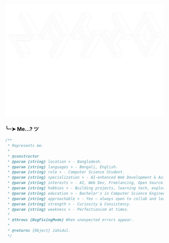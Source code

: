 <img src="https://raw.githubusercontent.com/UnrealZahid101894/UnrealZahid101894/main/z_1.png" alt="Zahid Image" style="max-width: 100%; height: auto;">


### ╰┈➤ Me...? ツ
```js
/**
 * Represents me.
 *
 * @constructor
 * @param {string} location > - Bangladesh.
 * @param {string} languages > - Bengali, English.
 * @param {string} role > - Computer Science Student.
 * @param {string} specialization > - AI-enhanced Web Development & Automation.
 * @param {string} interests > - AI, Web Dev, Freelancing, Open Source.
 * @param {string} hobbies > - Building projects, learning tech, exploring ideas.
 * @param {string} education > - Bachelor's in Computer Science Engineering.
 * @param {string} approachable > - Yes — always open to collab and learn together.
 * @param {string} strength > - Curiosity & Consistency.
 * @param {string} weakness > - Perfectionism at times.
 *
 * @throws {BugFixingMode} When unexpected errors appear.
 *
 * @returns {Object} Jahidul.
 */
